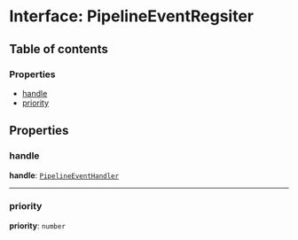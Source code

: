 # Interface: PipelineEventRegsiter

## Table of contents

### Properties

* [handle](/en/auto-docs/playground-react/interfaces/PipelineEventRegsiter.md#handle)
* [priority](/en/auto-docs/playground-react/interfaces/PipelineEventRegsiter.md#priority)

## Properties

### handle

**handle**: [`PipelineEventHandler`](/en/auto-docs/playground-react/types/PipelineEventHandler.md)

***

### priority

**priority**: `number`
